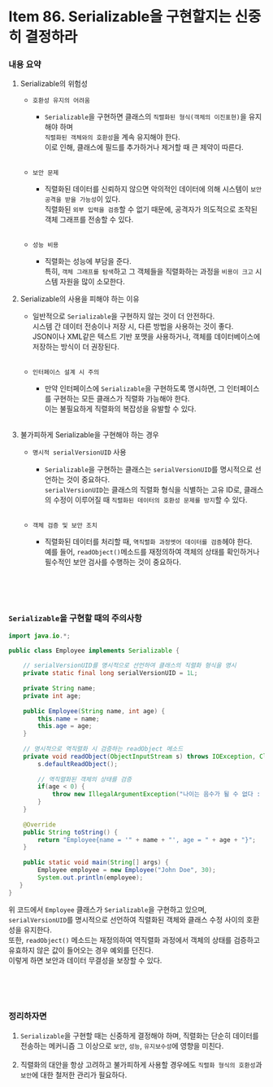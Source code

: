 # Item 86. Serializable을 구현할지는 신중히 결정하라

### 내용 요약 <br>
1. Serializable의 위험성
    - `호환성 유지의 어려움`
        - `Serializable`을 구현하면 클래스의 `직렬화된 형식(객체의 이진표현)`을 유지해야 하며 <br>
          `직렬화된 객체와의 호환성`을 계속 유지해야 한다. <br>
          이로 인해, 클래스에 필드를 추가하거나 제거할 때 큰 제약이 따른다. <br><br>

    - `보안 문제`
        - 직렬화된 데이터를 신뢰하지 않으면 악의적인 데이터에 의해 시스템이 `보안 공격을 받을 가능성`이 있다. <br>
          직렬화된 `외부 입력을 검증`할 수 없기 때문에, 공격자가 의도적으로 조작된 객체 그래프를 전송할 수 있다. <br><br>

    - `성능 비용`
        - 직렬화는 성능에 부담을 준다. <br>
          특히, `객체 그래프를 탐색`하고 그 객체들을 직렬화하는 과정을 `비용이 크고` 시스템 자원을 많이 소모한다. <br>
    

2. Serializable의 사용을 피해야 하는 이유
    - 일반적으로 `Serializable`을 구현하지 않는 것이 더 안전하다. <br>
      시스템 간 데이터 전송이나 저장 시, 다른 방법을 사용하는 것이 좋다. <br>
      JSON이나 XML같은 텍스트 기반 포맷을 사용하거나, 객체를 데이터베이스에 저장하는 방식이 더 권장된다. <br><br>

    - `인터페이스 설계 시 주의`
        - 만약 인터페이스에 `Serializable`을 구현하도록 명시하면, 그 인터페이스를 구현하는 모든 클래스가 직렬화 가능해야 한다. <br>
          이는 불필요하게 직렬화의 복잡성을 유발할 수 있다. <br><br>

3. 불가피하게 Serializable을 구현해야 하는 경우
    - `명시적 serialVersionUID` 사용
        - `Serializable`을 구현하는 클래스는 `serialVersionUID`를 명시적으로 선언하는 것이 중요하다. <br>
          `serialVersionUID`는 클래스의 직렬화 형식을 식별하는 고유 ID로, 클래스의 수정이 이루어질 때 `직렬화된 데이터의 호환성 문제를 방지`할 수 있다. <br><br>

    - `객체 검증 및 보안 조치`
        - 직렬화된 데이터를 처리할 때, `역직렬화 과정엣어 데이터를 검증`헤야 한다. <br>
          예를 들어, `readObject()`메소드를 재정의하여 객체의 상태를 확인하거나 필수적인 보안 검사를 수행하는 것이 중요하다. <br><br>

          
<br><br>


### `Serializable`을 구현할 때의 주의사항
```java
import java.io.*;

public class Employee implements Serializable {
   
    // serialVersionUID를 명시적으로 선언하여 클래스의 직렬화 형식을 명시
    private static final long serialVersionUID = 1L;
   
    private String name;
    private int age;
    
    public Employee(String name, int age) {
        this.name = name;
        this.age = age;
    }
    
    // 명시적으로 역직렬화 시 검증하는 readObject 메소드
    private void readObject(ObjectInputStream s) throws IOException, ClassNotFoundException {
        s.defaultReadObject();
        
        // 역직렬화된 객체의 상태를 검증
        if(age < 0) {
            throw new IllegalArgumentException("나이는 음수가 될 수 없다 : " + age);
        }
    }
    
    @Override
    public String toString() {
        return "Employee{name = '" + name + "', age = " + age + "}";
    }
    
    public static void main(String[] args) {
        Employee employee = new Employee("John Doe", 30);
        System.out.println(employee);
   }
}
```
위 코드에서 `Employee` 클래스가 `Serializable`을 구현하고 있으며, `serialVersionUID`를 명시적으로 선언하여 직렬화된 객체와 클래스 수정 사이의 호환성을 유지한다. <br>
또한, `readObject()` 메소드는 재정의하여 역직렬화 과정에서 객체의 상태를 검증하고 유효하지 않은 값이 들어오는 경우 예외를 던진다. <br>
이렇게 하면 보안과 데이터 무결성을 보장할 수 있다. <br><br>

<br><br>


### 정리하자면
1. `Serializable`을 구현할 때는 신중하게 결정해야 하며, 직렬화는 단순히 데이터를 전송하는 메커니즘 그 이상으로 `보안`, `성능`, `유지보수성`에 영향을 미친다. <br><br>
2. 직렬화의 대안을 항상 고려하고 불가피하게 사용할 경우에도 `직렬화 형식의 호환성`과 `보안`에 대한 철저한 관리가 필요하다.